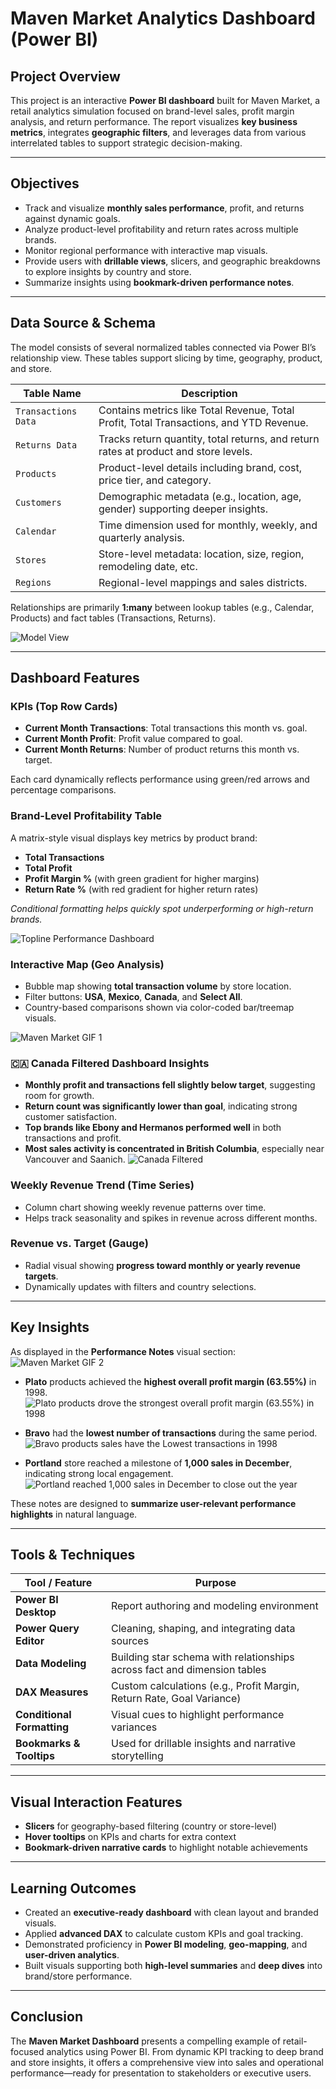 #  Maven Market Analytics Dashboard (Power BI)

##  Project Overview  
This project is an interactive **Power BI dashboard** built for Maven Market, a retail analytics simulation focused on brand-level sales, profit margin analysis, and return performance. The report visualizes **key business metrics**, integrates **geographic filters**, and leverages data from various interrelated tables to support strategic decision-making.

---

##  Objectives  
- Track and visualize **monthly sales performance**, profit, and returns against dynamic goals.  
- Analyze product-level profitability and return rates across multiple brands.  
- Monitor regional performance with interactive map visuals.  
- Provide users with **drillable views**, slicers, and geographic breakdowns to explore insights by country and store.  
- Summarize insights using **bookmark-driven performance notes**.

---

##  Data Source & Schema  
The model consists of several normalized tables connected via Power BI’s relationship view. These tables support slicing by time, geography, product, and store.

| Table Name         | Description                                                                 |
|--------------------|-----------------------------------------------------------------------------|
| `Transactions Data` | Contains metrics like Total Revenue, Total Profit, Total Transactions, and YTD Revenue. |
| `Returns Data`      | Tracks return quantity, total returns, and return rates at product and store levels. |
| `Products`          | Product-level details including brand, cost, price tier, and category.     |
| `Customers`         | Demographic metadata (e.g., location, age, gender) supporting deeper insights. |
| `Calendar`          | Time dimension used for monthly, weekly, and quarterly analysis.           |
| `Stores`            | Store-level metadata: location, size, region, remodeling date, etc.        |
| `Regions`           | Regional-level mappings and sales districts.                              |

 Relationships are primarily **1:many** between lookup tables (e.g., Calendar, Products) and fact tables (Transactions, Returns).

![Model View](images/Model%20View.JPG)

---

##  Dashboard Features

###  KPIs (Top Row Cards)
- **Current Month Transactions**: Total transactions this month vs. goal.
- **Current Month Profit**: Profit value compared to goal.
- **Current Month Returns**: Number of product returns this month vs. target.

Each card dynamically reflects performance using green/red arrows and percentage comparisons.

###  Brand-Level Profitability Table
A matrix-style visual displays key metrics by product brand:
- **Total Transactions**
- **Total Profit**
- **Profit Margin %** (with green gradient for higher margins)
- **Return Rate %** (with red gradient for higher return rates)

 *Conditional formatting helps quickly spot underperforming or high-return brands.*

![Topline Performance Dashboard](images/Topline%20Performance%20Dashboard.JPG)


###  Interactive Map (Geo Analysis)
- Bubble map showing **total transaction volume** by store location.
- Filter buttons: **USA**, **Mexico**, **Canada**, and **Select All**.
- Country-based comparisons shown via color-coded bar/treemap visuals.

![Maven Market GIF 1](images/Maven%20Market.%20GIF%201.gif)

### 🇨🇦 Canada Filtered Dashboard Insights

- **Monthly profit and transactions fell slightly below target**, suggesting room for growth.
- **Return count was significantly lower than goal**, indicating strong customer satisfaction.
- **Top brands like Ebony and Hermanos performed well** in both transactions and profit.
- **Most sales activity is concentrated in British Columbia**, especially near Vancouver and Saanich.
![Canada Filtered](images/Canada%20Filtered.JPG)

###  Weekly Revenue Trend (Time Series)
- Column chart showing weekly revenue patterns over time.
- Helps track seasonality and spikes in revenue across different months.

###  Revenue vs. Target (Gauge)
- Radial visual showing **progress toward monthly or yearly revenue targets**.
- Dynamically updates with filters and country selections.

---

##  Key Insights

As displayed in the **Performance Notes** visual section:
![Maven Market GIF 2](images/Maven%20Market.GIF%202.gif)

-  **Plato** products achieved the **highest overall profit margin (63.55%)** in 1998.
![Plato products drove the strongest overall profit margin (63.55%) in 1998](images/Plato%20products%20drove%20the%20strongest%20overall%20profit%20margin%20%2863.55%25%29%20in%201998.JPG)

-  **Bravo** had the **lowest number of transactions** during the same period.
![Bravo products sales have the Lowest transactions in 1998](images/Bravo%20products%20sales%20have%20the%20Lowest%20transactions%20in%201998.JPG)

-  **Portland** store reached a milestone of **1,000 sales in December**, indicating strong local engagement.
![Portland reached 1,000 sales in December to close out the year](images/Portland%20reached%201%2C000%20sales%20in%20December%20to%20close%20out%20the%20year.JPG)

These notes are designed to **summarize user-relevant performance highlights** in natural language.

---

##  Tools & Techniques

| Tool / Feature        | Purpose                                                              |
|-----------------------|----------------------------------------------------------------------|
| **Power BI Desktop**  | Report authoring and modeling environment                            |
| **Power Query Editor**| Cleaning, shaping, and integrating data sources                      |
| **Data Modeling**     | Building star schema with relationships across fact and dimension tables |
| **DAX Measures**      | Custom calculations (e.g., Profit Margin, Return Rate, Goal Variance)|
| **Conditional Formatting** | Visual cues to highlight performance variances                     |
| **Bookmarks & Tooltips** | Used for drillable insights and narrative storytelling                |

---

##  Visual Interaction Features
- **Slicers** for geography-based filtering (country or store-level)
- **Hover tooltips** on KPIs and charts for extra context
- **Bookmark-driven narrative cards** to highlight notable achievements

---

##  Learning Outcomes
- Created an **executive-ready dashboard** with clean layout and branded visuals.
- Applied **advanced DAX** to calculate custom KPIs and goal tracking.
- Demonstrated proficiency in **Power BI modeling**, **geo-mapping**, and **user-driven analytics**.
- Built visuals supporting both **high-level summaries** and **deep dives** into brand/store performance.

---

##  Conclusion  
The **Maven Market Dashboard** presents a compelling example of retail-focused analytics using Power BI. From dynamic KPI tracking to deep brand and store insights, it offers a comprehensive view into sales and operational performance—ready for presentation to stakeholders or executive users.